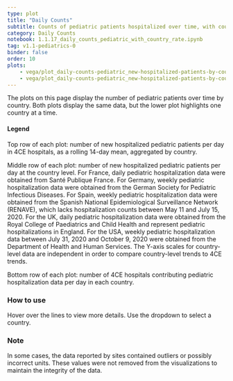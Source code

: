 ```yaml
---
type: plot
title: "Daily Counts"
subtitle: Counts of pediatric patients hospitalized over time, with country-level comparisons.
category: Daily Counts
notebook: 1.1.17_daily_counts_pediatric_with_country_rate.ipynb
tag: v1.1-pediatrics-0
binder: false
order: 10
plots:
    - vega/plot_daily-counts-pediatric_new-hospitalized-patients-by-country-with-country-rate.json
    - vega/plot_daily-counts-pediatric_new-hospitalized-patients-by-country-with-country-rate-and-dropdown.json
---
```


The plots on this page display the number of pediatric patients over time by country. Both plots display the same data, but the lower plot highlights one country at a time.


#### Legend
Top row of each plot: number of new hospitalized pediatric patients per day in 4CE hospitals, as a rolling 14-day mean, aggregated by country.

Middle row of each plot: number of new hospitalized pediatric patients per day at the country level. For France, daily pediatric hospitalization data were obtained from Santé Publique France. For Germany, weekly pediatric hospitalization data were obtained from the German Society for Pediatric Infectious Diseases. For Spain, weekly pediatric hospitalization data were obtained from the Spanish National Epidemiological Surveillance Network (RENAVE), which lacks hospitalization counts between May 11 and July 15, 2020. For the UK, daily pediatric hospitalization data were obtained from the Royal College of Paediatrics and Child Health and represent pediatric hospitalizations in England. For the USA, weekly pediatric hospitalization data between July 31, 2020 and October 9, 2020 were obtained from the Department of Health and Human Services. The Y-axis scales for country-level data are independent in order to compare country-level trends to 4CE trends.

Bottom row of each plot: number of 4CE hospitals contributing pediatric hospitalization data per day in each country.


### How to use

Hover over the lines to view more details. Use the dropdown to select a country.

### Note

In some cases, the data reported by sites contained outliers or possibly incorrect units. These values were not removed from the visualizations to maintain the integrity of the data.